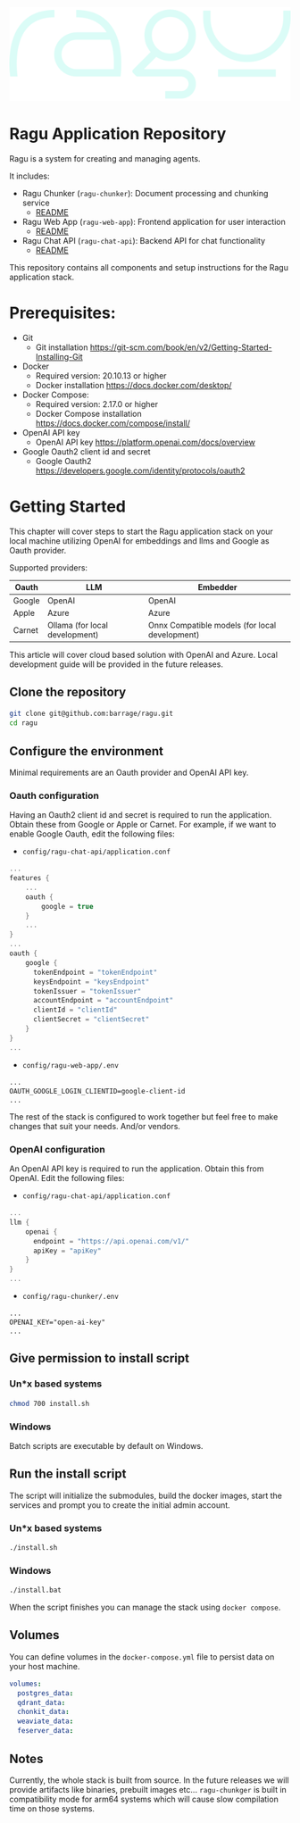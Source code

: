 ![Ragu Logo](logo.svg)

# Ragu Application Repository
Ragu is a system for creating and managing agents.

It includes:
- Ragu Chunker (`ragu-chunker`): Document processing and chunking service
  - [README](ragu-chunker/README.md)
- Ragu Web App (`ragu-web-app`): Frontend application for user interaction
  - [README](ragu-web-app/README.md)
- Ragu Chat API (`ragu-chat-api`): Backend API for chat functionality
  - [README](ragu-chat-api/README.md)

This repository contains all components and setup instructions for the Ragu application stack.

# Prerequisites:
- Git
  - Git installation https://git-scm.com/book/en/v2/Getting-Started-Installing-Git
- Docker
  - Required version: 20.10.13 or higher
  - Docker installation https://docs.docker.com/desktop/
- Docker Compose:
  - Required version: 2.17.0 or higher
  - Docker Compose installation https://docs.docker.com/compose/install/
- OpenAI API key
  - OpenAI API key https://platform.openai.com/docs/overview
- Google Oauth2 client id and secret
  - Google Oauth2 https://developers.google.com/identity/protocols/oauth2

# Getting Started
This chapter will cover steps to start the Ragu application stack on your local machine utilizing OpenAI for embeddings 
and llms and Google as Oauth provider.

Supported providers:

| Oauth  | LLM                            | Embedder                                       |
|--------|--------------------------------|------------------------------------------------|
| Google | OpenAI                         | OpenAI                                         |
| Apple  | Azure                          | Azure                                          |
| Carnet | Ollama (for local development) | Onnx Compatible models (for local development) |

This article will cover cloud based solution with OpenAI and Azure. Local development guide will be provided 
in the future releases.
## Clone the repository
```bash
git clone git@github.com:barrage/ragu.git
cd ragu
```

## Configure the environment
Minimal requirements are an Oauth provider and OpenAI API key.
### Oauth configuration
Having an Oauth2 client id and secret is required to run the application. Obtain these from Google or Apple or Carnet.
For example, if we want to enable Google Oauth, edit the following files:
- `config/ragu-chat-api/application.conf`
```kotlin
...
features {
    ...
    oauth {
        google = true
    }
    ...
}
...
oauth {
    google {
      tokenEndpoint = "tokenEndpoint"
      keysEndpoint = "keysEndpoint"
      tokenIssuer = "tokenIssuer"
      accountEndpoint = "accountEndpoint"
      clientId = "clientId"
      clientSecret = "clientSecret"
    }
}
...
```
- `config/ragu-web-app/.env`
```env
...
OAUTH_GOOGLE_LOGIN_CLIENTID=google-client-id
...
```
The rest of the stack is configured to work together but feel free to make changes that suit your needs.
And/or vendors.

### OpenAI configuration
An OpenAI API key is required to run the application. Obtain this from OpenAI.
Edit the following files:
- `config/ragu-chat-api/application.conf`
```kotlin
...
llm {
    openai {
      endpoint = "https://api.openai.com/v1/"
      apiKey = "apiKey"
    }
}
...
```
- `config/ragu-chunker/.env`
```env
...
OPENAI_KEY="open-ai-key"
...
```
## Give permission to install script
### Un*x based systems
```bash
chmod 700 install.sh
```
### Windows
Batch scripts are executable by default on Windows.

## Run the install script
The script will initialize the submodules, build the docker images, start the services and prompt you to create the
initial admin account.
### Un*x based systems
```bash
./install.sh
```
### Windows
```bash
./install.bat
```
When the script finishes you can manage the stack using `docker compose`.

## Volumes
You can define volumes in the `docker-compose.yml` file to persist data on your host machine.
```yaml
volumes:
  postgres_data:
  qdrant_data:
  chonkit_data:
  weaviate_data:
  feserver_data:
```
 ## Notes
Currently, the whole stack is built from source. In the future releases we will provide artifacts like 
binaries, prebuilt images etc...
`ragu-chunkger` is built in compatibility mode for arm64 systems which will cause slow compilation time on those systems.




